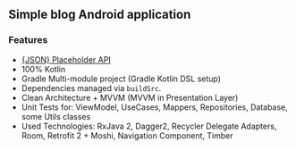 ## Simple blog Android application

### Features
- [{JSON} Placeholder API](https://jsonplaceholder.typicode.com/)
- 100% Kotlin
- Gradle Multi-module project  (Gradle Kotlin DSL setup)
- Dependencies managed via `buildSrc`.
- Clean Architecture + MVVM (MVVM in Presentation Layer)
- Unit Tests for: ViewModel, UseCases, Mappers, Repositories, Database, some Utils classes
- Used Technologies: RxJava 2, Dagger2, Recycler Delegate Adapters, Room, Retrofit 2 + Moshi, Navigation Component, Timber
